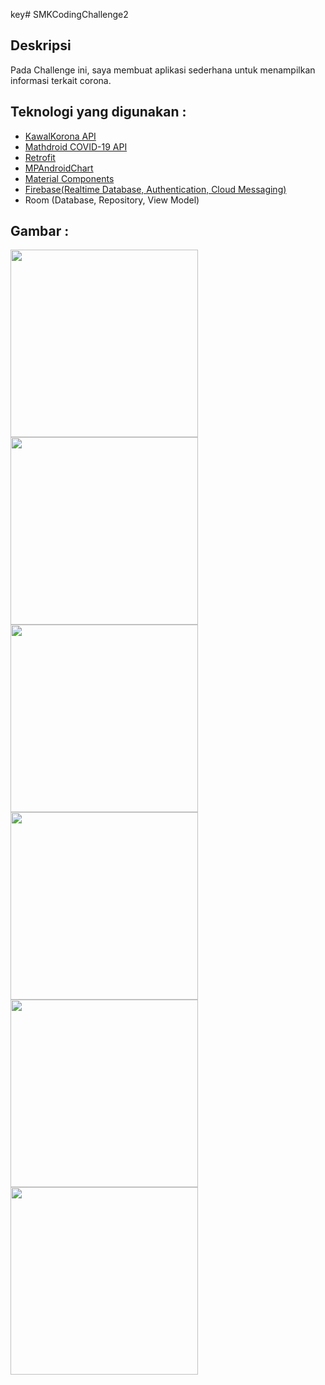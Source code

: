 key# SMKCodingChallenge2
## Deskripsi
   Pada Challenge ini, saya membuat aplikasi sederhana untuk menampilkan informasi terkait corona.
## Teknologi yang digunakan :
* [KawalKorona API](https://kawalcorona.com/api/)
* [Mathdroid COVID-19 API](https://github.com/mathdroid/covid-19-api)
* [Retrofit](https://square.github.io/retrofit/)
* [MPAndroidChart](https://github.com/PhilJay/MPAndroidChart)
* [Material Components](https://github.com/material-components/material-components-android)
* [Firebase(Realtime Database, Authentication, Cloud Messaging)](https://firebase.google.com)
* Room (Database, Repository, View Model)

## Gambar :
<img src="https://user-images.githubusercontent.com/57445482/85992617-57eb1c80-ba1f-11ea-8268-01ee130049fd.png" width="300"/>
<img src="https://user-images.githubusercontent.com/57445482/85992623-59b4e000-ba1f-11ea-865a-302c2183e07e.png" width="300"/>
<img src="https://user-images.githubusercontent.com/57445482/85992632-5c173a00-ba1f-11ea-86b8-eb689db18962.png" width="300"/>
<img src="https://user-images.githubusercontent.com/57445482/85992638-5d486700-ba1f-11ea-85c9-ee95c3d0b571.png" width="300"/>
<img src="https://user-images.githubusercontent.com/57445482/85992652-5faac100-ba1f-11ea-904e-fc09ec06336e.png" width="300"/>
<img src="https://user-images.githubusercontent.com/57445482/85992659-60dbee00-ba1f-11ea-86e4-6b1bd6450b92.png" width="300"/>
